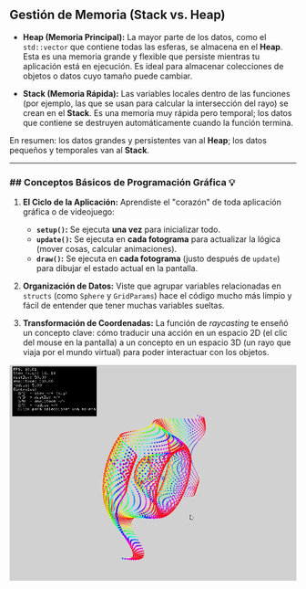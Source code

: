 
## Gestión de Memoria (Stack vs. Heap) 

* **Heap (Memoria Principal):** La mayor parte de los datos, como el `std::vector` que contiene todas las esferas, se almacena en el **Heap**. Esta es una memoria grande y flexible que persiste mientras tu aplicación está en ejecución. Es ideal para almacenar colecciones de objetos o datos cuyo tamaño puede cambiar.

* **Stack (Memoria Rápida):** Las variables locales dentro de las funciones (por ejemplo, las que se usan para calcular la intersección del rayo) se crean en el **Stack**. Es una memoria muy rápida pero temporal; los datos que contiene se destruyen automáticamente cuando la función termina.

En resumen: los datos grandes y persistentes van al **Heap**; los datos pequeños y temporales van al **Stack**.

---

### ## Conceptos Básicos de Programación Gráfica 💡

1.  **El Ciclo de la Aplicación:** Aprendiste el "corazón" de toda aplicación gráfica o de videojuego:
    * **`setup()`:** Se ejecuta **una vez** para inicializar todo.
    * **`update()`:** Se ejecuta en **cada fotograma** para actualizar la lógica (mover cosas, calcular animaciones).
    * **`draw()`:** Se ejecuta en **cada fotograma** (justo después de `update`) para dibujar el estado actual en la pantalla.

2.  **Organización de Datos:** Viste que agrupar variables relacionadas en `structs` (como `Sphere` y `GridParams`) hace el código mucho más limpio y fácil de entender que tener muchas variables sueltas.

3.  **Transformación de Coordenadas:** La función de *raycasting* te enseñó un concepto clave: cómo traducir una acción en un espacio 2D (el clic del mouse en la pantalla) a un concepto en un espacio 3D (un rayo que viaja por el mundo virtual) para poder interactuar con los objetos.

![alt text](Imagenes/Prueba.png)